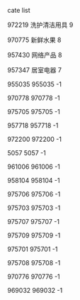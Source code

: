 cate list

972219 洗护清洁用具 9

970775 新鲜水果 8

957430 网络产品 8

957347 居室电器 7

955035 955035 -1

970778 970778 -1

975705 975705 -1

957718 957718 -1

972200 972200 -1

5057 5057 -1

961006 961006 -1

958104 958104 -1

975706 975706 -1

975703 975703 -1

975707 975707 -1

975709 975709 -1

975701 975701 -1

975708 975708 -1

970776 970776 -1

969032 969032 -1

